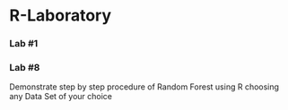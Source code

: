 # R-Laboratory


### Lab #1


### Lab #8 
Demonstrate step by step procedure of  Random Forest using R choosing any Data Set of your choice 
